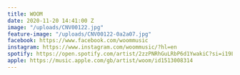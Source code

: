 ```yaml
---
title: WOOM
date: 2020-11-20 14:41:00 Z
image: "/uploads/CNV00122.jpg"
feature-image: "/uploads/CNV00122-0a2a07.jpg"
facebook: https://www.facebook.com/woommusic
instagram: https://www.instagram.com/woommusic/?hl=en
spotify: https://open.spotify.com/artist/2zzPNRhGuLRbP6d1YwakiC?si=i19LawxMSXCY7zT2fNT9vg
apple: https://music.apple.com/gb/artist/woom/id1513008314
---
```


